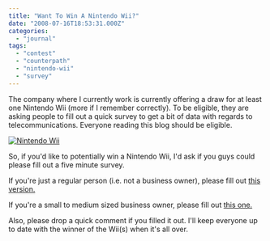 ```yaml
---
title: "Want To Win A Nintendo Wii?"
date: "2008-07-16T18:53:31.000Z"
categories: 
  - "journal"
tags: 
  - "contest"
  - "counterpath"
  - "nintendo-wii"
  - "survey"
---
```


The company where I currently work is currently offering a draw for at least one Nintendo Wii (more if I remember correctly). To be eligible, they are asking people to fill out a quick survey to get a bit of data with regards to telecommunications. Everyone reading this blog should be eligible.

[![](images/nintendo-wii.jpg "Nintendo Wii")](http://www.migratorynerd.com/wp-content/uploads/2008/07/nintendo-wii.jpg)

So, if you'd like to potentially win a Nintendo Wii, I'd ask if you guys could please fill out a five minute survey.

If you're just a regular person (i.e. not a business owner), please fill out [this version.](http://spreadsheets.google.com/viewform?key=pdbRU91eq8TSBxKVQD6pCaQ&hl=en)

If you're a small to medium sized business owner, please fill out [this one.](http://spreadsheets.google.com/viewform?key=pdbRU91eq8TSBwRWUzaQsMQ&hl=en)

Also, please drop a quick comment if you filled it out. I'll keep everyone up to date with the winner of the Wii(s) when it's all over.
